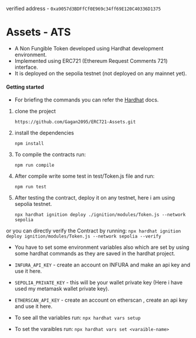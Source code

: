 
verified address - ``` 0xa9057d3BDFfCf0E969c34ff69E120C40336D1375 ```

# Assets - ATS 

- A Non Fungible Token developed using Hardhat development environment. 
- Implemented using ERC721 (Ethereum Request Comments 721) interface.
- It is deployed on the sepolia testnet (not deployed on any mainnet yet).

#### Getting started

- For briefing the commands you can refer the [Hardhat](https://katherineoelsner.com/) docs.

1. clone the project 
    ```  
    https://github.com/Gagan2095/ERC721-Assets.git
    ```
    
2. install the dependencies
    ```
    npm install
    ```

3. To compile the contracts run: 
    ```
    npm run compile
    ```
4. After compile write some test in test/Token.js file and run:
    ```
    npm run test
    ```
5. After testing the contract, deploy it on any testnet, here i am using sepolia testnet.
    ```
    npx hardhat ignition deploy ./ignition/modules/Token.js --network sepolia
    ```
or you can directly verify the Contract by running:
    ```
    npx hardhat ignition deploy ignition/modules/Token.js --network sepolia --verify
    ```

- You have to set some environment variables also which are set by using some hardhat commands as they are saved in the hardhat project.

- ```INFURA_API_KEY``` - create an account on INFURA and make an api key and use it here.
- ```SEPOLIA_PRIVATE_KEY``` - this will be your wallet private key (Here i have used my metamask wallet private key).
- ```ETHERSCAN_API_KEY``` - create an account on etherscan , create an api key and use it here.

- To see all the variables run: ``` npx hardhat vars setup ```
- To set the varaibles run: ``` npx hardhat vars set <varaible-name> ``` 